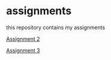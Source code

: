 # assignments
this repository contains my assignments

[Assignment 2](https://github.com/c4milla/assignments/blob/master/assignment2.ipynb)

[Assignment 3](https://github.com/c4milla/assignments/blob/master/assignment3.ipynb)

